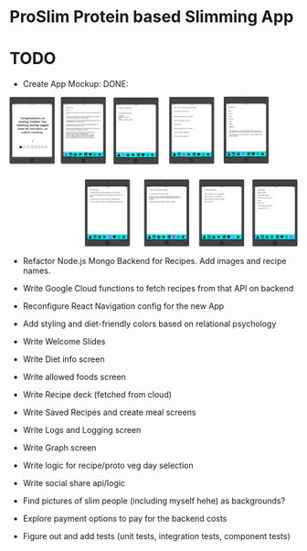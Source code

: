 # ProSlim Protein based Slimming App


# TODO  

- Create App Mockup: DONE:

![Alt text](assets/development_resources/mockup.png?raw=true "Mockup")


- Refactor Node.js Mongo Backend for Recipes. Add images and recipe names.

- Write Google Cloud functions to fetch recipes from that API on backend

- Reconfigure React Navigation config for the new App

- Add styling and diet-friendly colors based on relational psychology

- Write Welcome Slides  

- Write Diet info screen

- Write allowed foods screen

- Write Recipe deck (fetched from cloud)

- Write Saved Recipes and create meal screens

- Write Logs and Logging screen

- Write Graph screen

- Write logic for recipe/proto veg day selection

- Write social share api/logic

- Find pictures of slim people (including myself hehe) as backgrounds?

- Explore payment options to pay for the backend costs

- Figure out and add tests (unit tests, integration tests, component tests)
